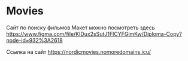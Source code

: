 # Movies
Сайт по поиску фильмов
Макет можно посмотреть здесь  https://www.figma.com/file/KIDux2sSutJ1FICYFGimKw/Diploma-Copy?node-id=932%3A2618

Ссылка на сайт  https://nordicmovies.nomoredomains.icu/ 
